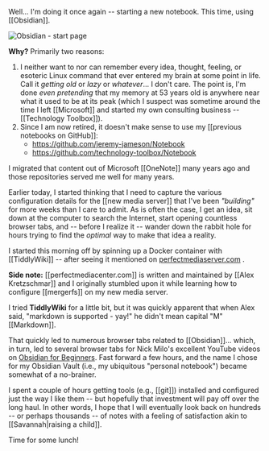 Well... I'm doing it once again -- starting a new notebook. This time, using [[Obsidian]].

![Obsidian - start page](https://i.imgur.com/aJiPDGc.png)

**Why?** Primarily two reasons:
1. I neither want to nor can remember every idea, thought, feeling, or esoteric Linux command that ever entered my brain at some point in life. Call it *getting old* or *lazy* or *whatever*... I don't care. The point is, I'm done *even pretending* that my memory at 53 years old is anywhere near what it used to be at its peak (which I suspect was sometime around the time I left [[Microsoft]] and started my own consulting business -- [[Technology Toolbox]]).
2. Since I am now retired, it doesn't make sense to use my [[previous notebooks on GitHub]]:
	- https://github.com/jeremy-jameson/Notebook
	- https://github.com/technology-toolbox/Notebook

I migrated that content out of Microsoft [[OneNote]] many years ago and those repositories served me well for many years.

Earlier today, I started thinking that I need to capture the various configuration details for the [[new media server]] that I've been *"building"* for more weeks than I care to admit. As is often the case, I get an idea, sit down at the computer to search the Internet, start opening countless browser tabs, and -- before I realize it -- wander down the rabbit hole for hours trying to find the *optimal* way to make that idea a reality.

I started this morning off by spinning up a Docker container with [[TiddlyWiki]] -- after seeing it mentioned on [perfectmediaserver.com](https://perfectmediaserver.com) .

**Side note:** [[perfectmediacenter.com]] is written and maintained by [[Alex Kretzschmar]] and I originally stumbled upon it while learning how to configure [[mergerfs]] on my new media server.

I tried **TiddlyWiki** for a little bit, but it was quickly apparent that when Alex said, "markdown is supported - yay!" he didn't mean capital "M" [[Markdown]].

That quickly led to numerous browser tabs related to [[Obsidian]]... which, in turn, led to several browser tabs for Nick Milo's excellent YouTube videos on [Obsidian for Beginners](https://www.youtube.com/playlist?list=PL3NaIVgSlAVLHty1-NuvPa9V0b0UwbzBd). Fast forward a few hours, and the name I chose for my Obsidian Vault (i.e., my ubiquitous "personal notebook") became somewhat of a no-brainer.

I spent a couple of hours getting tools (e.g., [[git]]) installed and configured just the way I like them -- but hopefully that investment will pay off over the long haul. In other words, I hope that I will eventually look back on hundreds -- or perhaps thousands -- of notes with a feeling of satisfaction akin to [[Savannah|raising a child]].

Time for some lunch!
